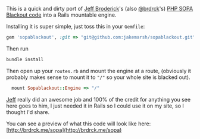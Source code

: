 This is a quick and dirty port of [Jeff Broderick](http://brdrck.me)'s (also [@brdrck](http://twitter.com/brdrck)'s) [PHP SOPA Blackout code](http://) into a Rails mountable engine.

Installing it is super simple, just toss this in your `Gemfile`:

``` ruby
gem 'sopablackout', :git => "git@github.com:jakemarsh/sopablackout.git"
```

Then run

``` bash
bundle install
```

Then open up your `routes.rb` and mount the engine at a route, (obviously it probably makes sense to mount it to `"/"` so your whole site is blacked out).

``` ruby
  mount Sopablackout::Engine => "/"
```

[Jeff](http://brdrck.me) really did an awesome job and 100% of the credit for anything you see here goes to him, I just needed it in Rails so I could use it on my site, so I thought I'd share.

You can see a preview of what this code will look like here: [http://brdrck.me/sopa](http://brdrck.me/sopa)